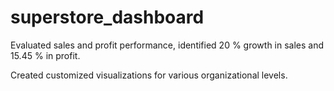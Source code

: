 # superstore_dashboard

Evaluated sales and profit performance, identified 20 % growth in sales and 15.45 % in profit. 

Created customized visualizations for various organizational levels.
